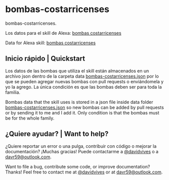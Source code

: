# bombas-costarricenses
bombas-costarricenses.

Los datos para el skill de Alexa: [bombas costarricenses](https://www.amazon.com/davr59-Costa-Rican-pumps/dp/B0929DQKBJ/ref=sr_1_1?dchild=1&keywords=bombas+costarricenses&qid=1618449817&s=digital-skills&sr=1-1) 

Data for Alexa skill: [bombas costarricenses](https://www.amazon.com/davr59-Costa-Rican-pumps/dp/B0929DQKBJ/ref=sr_1_1?dchild=1&keywords=bombas+costarricenses&qid=1618449817&s=digital-skills&sr=1-1) 

## Inicio rápido | Quickstart

Los datos de las bombas que utiliza el skill están almacenados en un archivo json dentro de la carpeta data [bombas-costarricenses.json](https://github.com/davr59/bombas-costarricenses/blob/main/data/bombas-costarricenses.json) por lo que se pueden agregar nuevas bombas con pull requests o enviándomela y yo la agrego. La única condición es que las bombas deben ser para toda la familia.

Bombas data that the skill uses is stored in a json file inside data folder [bombas-costarricenses.json](https://github.com/davr59/bombas-costarricenses/blob/main/data/bombas-costarricenses.json) so new bombas can be added by pull requests or by sending it to me and I add it. Only condition is that the bombas must be for the whole family.

## ¿Quiere ayudar? | Want to help?

¿Quiere reportar un error o una pulga, contribuir con código o mejorar la documentación? ¡Muchas gracias! Puede contactarme a [@davidvives](https://twitter.com/davidvives) o a davr59@outlook.com.

Want to file a bug, contribute some code, or improve documentation? Thanks! Feel free to contact me at [@davidvives](https://twitter.com/davidvives) or at davr59@outlook.com.
